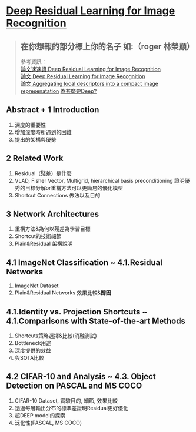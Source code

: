  # [Deep Residual Learning for Image Recognition](https://arxiv.org/pdf/1512.03385.pdf)

> ## 在你想報的部分標上你的名子 如:（roger 林榮顯）
> 參考資訊：  
> [論文速速讀 Deep Residual Learning for Image Recognition](https://meetonfriday.com/posts/7c0020de/)  
> [論文 Deep Residual Learning for Image Recognition](https://allen108108.github.io/blog/2019/10/29/[%E8%AB%96%E6%96%87]%20Deep%20Residual%20Learning%20for%20Image%20Recognition/#%E7%9B%B8%E9%97%9C%E5%B7%A5%E4%BD%9C-related-work)  
> [論文 Aggregating local descriptors into a compact image represenatation](http://mrulafi.blogspot.com/2016/03/aggregating-local-descriptors-into.html)
> [為甚麼要Deep?](https://youtu.be/FN8jclCrqY0)
## Abstract + 1 Introduction

1. 深度的重要性
2. 增加深度時所遇到的困難
3. 提出的架構與優勢

## 2 Related Work

1. Residual（殘差）是什麼
2. VLAD, Fisher Vector, Multigrid, hierarchical basis preconditioning 證明優秀的目標分解or重構方法可以更簡易的優化模型
3. Shortcut Connections 做法以及目的

## 3 Network Architectures

1. 重構方法&為何以殘差為學習目標
2. Shortcut的技術細節
3. Plain&Residual 架構說明

## 4.1 ImageNet Classification ~ 4.1.Residual Networks

1. ImageNet Dataset
2. Plain&Residual Networks 效果比較&**歸因**

## 4.1.Identity vs. Projection Shortcuts ~ 4.1.Comparisons with State-of-the-art Methods

1. Shortcuts策略選擇&比較(消融測試)
2. Bottleneck用途
3. 深度提供的效益
4. 與SOTA比較

## 4.2 CIFAR-10 and Analysis ~ 4.3. Object Detection on PASCAL and MS COCO

1. CIFAR-10 Dataset, 實驗目的, 細節, 效果比較
2. 透過每層輸出分布的標準差證明Residual更好優化
3. 超DEEP model的探索
4. 泛化性(PASCAL, MS COCO)
